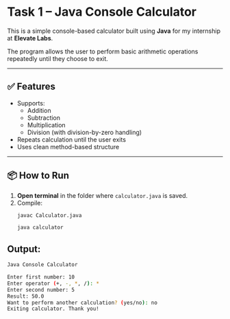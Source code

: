 # Task 1 – Java Console Calculator

This is a simple console-based calculator built using **Java** for my internship at **Elevate Labs**.

The program allows the user to perform basic arithmetic operations repeatedly until they choose to exit.

---

## ✅ Features

- Supports:
  - Addition
  - Subtraction
  - Multiplication
  - Division (with division-by-zero handling)
- Repeats calculation until the user exits
- Uses clean method-based structure

---


## 📦 How to Run

1. **Open terminal** in the folder where `calculator.java` is saved.
2. Compile:
   ```bash
   javac Calculator.java
   
   java calculator

## Output:
````bash
Java Console Calculator

Enter first number: 10
Enter operator (+, -, *, /): *
Enter second number: 5
Result: 50.0
Want to perform another calculation? (yes/no): no
Exiting calculator. Thank you!
